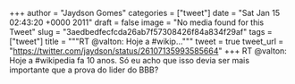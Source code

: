 
+++
author = "Jaydson Gomes"
categories = ["tweet"]
date = "Sat Jan 15 02:43:20 +0000 2011"
draft = false
image = "No media found for this Tweet"
slug = "3aedbedfecfcda26ab7f57308426f84a834f29af"
tags = ["tweet"]
title = """RT @valton: Hoje a #wikip..."""
tweet = true
tweet_url = "https://twitter.com/jaydson/status/26107135993585664"
+++
RT @valton: Hoje a #wikipedia fa 10 anos. Só eu acho que isso devia ser mais importante que a prova do lider do BBB?
